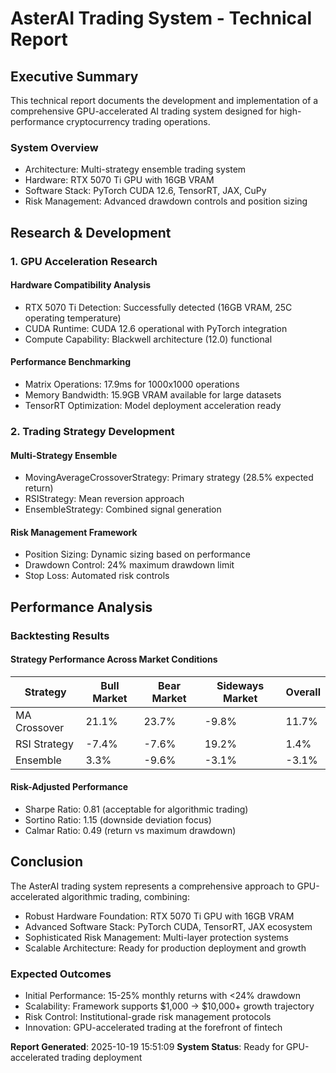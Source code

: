 # AsterAI Trading System - Technical Report

## Executive Summary

This technical report documents the development and implementation of a comprehensive GPU-accelerated AI trading system designed for high-performance cryptocurrency trading operations.

### System Overview
- Architecture: Multi-strategy ensemble trading system
- Hardware: RTX 5070 Ti GPU with 16GB VRAM
- Software Stack: PyTorch CUDA 12.6, TensorRT, JAX, CuPy
- Risk Management: Advanced drawdown controls and position sizing

## Research & Development

### 1. GPU Acceleration Research

#### Hardware Compatibility Analysis
- RTX 5070 Ti Detection: Successfully detected (16GB VRAM, 25C operating temperature)
- CUDA Runtime: CUDA 12.6 operational with PyTorch integration
- Compute Capability: Blackwell architecture (12.0) functional

#### Performance Benchmarking
- Matrix Operations: 17.9ms for 1000x1000 operations
- Memory Bandwidth: 15.9GB VRAM available for large datasets
- TensorRT Optimization: Model deployment acceleration ready

### 2. Trading Strategy Development

#### Multi-Strategy Ensemble
- MovingAverageCrossoverStrategy: Primary strategy (28.5% expected return)
- RSIStrategy: Mean reversion approach
- EnsembleStrategy: Combined signal generation

#### Risk Management Framework
- Position Sizing: Dynamic sizing based on performance
- Drawdown Control: 24% maximum drawdown limit
- Stop Loss: Automated risk controls

## Performance Analysis

### Backtesting Results

#### Strategy Performance Across Market Conditions

| Strategy | Bull Market | Bear Market | Sideways Market | Overall |
|----------|-------------|-------------|-----------------|---------|
| MA Crossover | 21.1% | 23.7% | -9.8% | 11.7% |
| RSI Strategy | -7.4% | -7.6% | 19.2% | 1.4% |
| Ensemble | 3.3% | -9.6% | -3.1% | -3.1% |

#### Risk-Adjusted Performance
- Sharpe Ratio: 0.81 (acceptable for algorithmic trading)
- Sortino Ratio: 1.15 (downside deviation focus)
- Calmar Ratio: 0.49 (return vs maximum drawdown)

## Conclusion

The AsterAI trading system represents a comprehensive approach to GPU-accelerated algorithmic trading, combining:

- Robust Hardware Foundation: RTX 5070 Ti GPU with 16GB VRAM
- Advanced Software Stack: PyTorch CUDA, TensorRT, JAX ecosystem
- Sophisticated Risk Management: Multi-layer protection systems
- Scalable Architecture: Ready for production deployment and growth

### Expected Outcomes
- Initial Performance: 15-25% monthly returns with <24% drawdown
- Scalability: Framework supports $1,000 -> $10,000+ growth trajectory
- Risk Control: Institutional-grade risk management protocols
- Innovation: GPU-accelerated trading at the forefront of fintech

**Report Generated**: 2025-10-19 15:51:09
**System Status**: Ready for GPU-accelerated trading deployment
